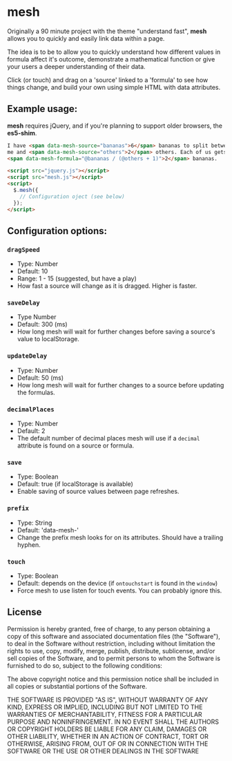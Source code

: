 # mesh

Originally a 90 minute project with the theme "understand fast", **mesh** allows you to quickly and easily link data within a page.

The idea is to be to allow you to quickly understand how different values in formula affect it's outcome, demonstrate a mathematical function or give your users a deeper understanding of their data.

Click (or touch) and drag on a 'source' linked to a 'formula' to see how things change, and build your own using simple HTML with data attributes.

## Example usage:

**mesh** requires jQuery, and if you're planning to support older browsers, the **es5-shim**.

```html
I have <span data-mesh-source="bananas">6</span> bananas to split between
me and <span data-mesh-source="others">2</span> others. Each of us gets
<span data-mesh-formula="@bananas / (@others + 1)">2</span> bananas.

<script src="jquery.js"></script>
<script src="mesh.js"></script>
<script>
  $.mesh({
    // Configuration oject (see below)
  });
</script>
```

## Configuration options:

### `dragSpeed`

- Type: Number
- Default: 10
- Range: 1 - 15 (suggested, but have a play)
- How fast a source will change as it is dragged. Higher is faster.

### `saveDelay`

- Type Number
- Default: 300 (ms)
- How long mesh will wait for further changes before saving a source's
value to localStorage.

### `updateDelay`

- Type: Number
- Default: 50 (ms)
- How long mesh will wait for further changes to a source before updating the formulas.

### `decimalPlaces`

- Type: Number
- Default: 2
- The default number of decimal places mesh will use if a `decimal` attribute is found on a source or formula.

### `save`

- Type: Boolean
- Default: true (if localStorage is available)
- Enable saving of source values between page refreshes.

### `prefix`

- Type: String
- Default: 'data-mesh-'
- Change the prefix mesh looks for on its attributes. Should have a trailing hyphen.

### `touch`

- Type: Boolean
- Default: depends on the device (if `ontouchstart` is found in the `window`)
- Force mesh to use listen for touch events. You can probably ignore this.

## License

Permission is hereby granted, free of charge, to any person obtaining a copy of this software and associated documentation files (the "Software"), to deal in the Software without restriction, including without limitation the rights to use, copy, modify, merge, publish, distribute, sublicense, and/or sell copies of the Software, and to permit persons to whom the Software is furnished to do so, subject to the following conditions:

The above copyright notice and this permission notice shall be included in all copies or substantial portions of the Software.

THE SOFTWARE IS PROVIDED "AS IS", WITHOUT WARRANTY OF ANY KIND, EXPRESS OR IMPLIED, INCLUDING BUT NOT LIMITED TO THE WARRANTIES OF MERCHANTABILITY, FITNESS FOR A PARTICULAR PURPOSE AND NONINFRINGEMENT. IN NO EVENT SHALL THE AUTHORS OR COPYRIGHT HOLDERS BE LIABLE FOR ANY CLAIM, DAMAGES OR OTHER LIABILITY, WHETHER IN AN ACTION OF CONTRACT, TORT OR OTHERWISE, ARISING FROM, OUT OF OR IN CONNECTION WITH THE SOFTWARE OR THE USE OR OTHER DEALINGS IN THE SOFTWARE